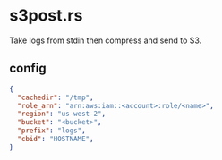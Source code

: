 # s3post.rs
Take logs from stdin then compress and send to S3.

## config
```json
{
  "cachedir": "/tmp",
  "role_arn": "arn:aws:iam::<account>:role/<name>",
  "region": "us-west-2",
  "bucket": "<bucket>",
  "prefix": "logs",
  "cbid": "HOSTNAME",
}
```
